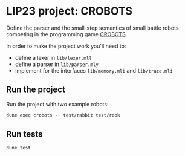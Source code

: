 # LIP23 project: CROBOTS

Define the parser and the small-step semantics of small battle robots competing in the programming game [CROBOTS](https://crobots.deepthought.it/home.php).

In order to make the project work you'll need to:
- define a lexer in `lib/lexer.mll`
- define a parser in `lib/parser.mly`
- implement for the interfaces `lib/memory.mli` and `lib/trace.mli`

## Run the project

Run the project with two example robots:
```bash
dune exec crobots -- test/rabbit test/rook
```

## Run tests

```bash
dune test
```